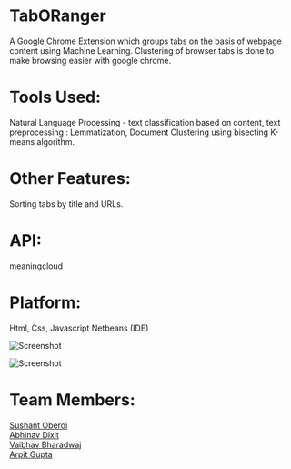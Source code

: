 # TabORanger

A Google Chrome Extension which groups tabs on the basis of webpage content using Machine Learning. Clustering of
browser tabs is done to make browsing easier with google chrome. 

# Tools Used:

Natural Language Processing - text classification based on content, text preprocessing : Lemmatization,
Document Clustering using bisecting K-means algorithm.

# Other Features:
Sorting tabs by title and URLs.

# API:
meaningcloud

# Platform:
Html, Css, Javascript
Netbeans (IDE)


![Screenshot](https://github.com/soc3/TabORanger/blob/master/tabOranger.png)

![Screenshot](https://github.com/soc3/TabORanger/blob/master/tabs.png)

# Team Members:

<a href="https://www.github.com/soc3">Sushant Oberoi</a><br>
<a href="https://github.com/abhinav23dixit">Abhinav Dixit</a><br>
<a href="https://github.com/vkvaibhav4">Vaibhav Bharadwaj</a><br>
<a href="https://github.com/Codarp/">Arpit Gupta</a><br>
